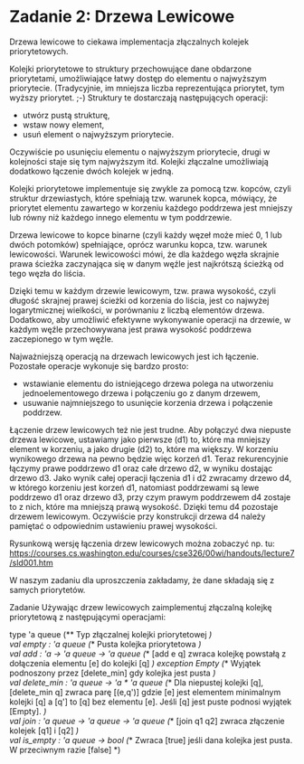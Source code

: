 # Zadanie 2: Drzewa Lewicowe
Drzewa lewicowe to ciekawa implementacja złączalnych kolejek priorytetowych.

Kolejki priorytetowe to struktury przechowujące dane obdarzone priorytetami, umożliwiające łatwy dostęp do elementu o najwyższym priorytecie. (Tradycyjnie, im mniejsza liczba reprezentująca priorytet, tym wyższy priorytet. ;-) Struktury te dostarczają następujących operacji:

* utwórz pustą strukturę, <br />
* wstaw nowy element, <br />
* usuń element o najwyższym priorytecie. 

Oczywiście po usunięciu elementu o najwyższym priorytecie, drugi w kolejności staje się tym najwyższym itd. Kolejki złączalne umożliwiają dodatkowo łączenie dwóch kolejek w jedną.

Kolejki priorytetowe implementuje się zwykle za pomocą tzw. kopców, czyli struktur drzewiastych, które spełniają tzw. warunek kopca, mówiący, że priorytet elementu zawartego w korzeniu każdego poddrzewa jest mniejszy lub równy niż każdego innego elementu w tym poddrzewie.

Drzewa lewicowe to kopce binarne (czyli każdy węzeł może mieć 0, 1 lub dwóch potomków) spełniające, oprócz warunku kopca, tzw. warunek lewicowości. Warunek lewicowości mówi, że dla każdego węzła skrajnie prawa ścieżka zaczynająca się w danym węźle jest najkrótszą ścieżką od tego węzła do liścia.

Dzięki temu w każdym drzewie lewicowym, tzw. prawa wysokość, czyli długość skrajnej prawej ścieżki od korzenia do liścia, jest co najwyżej logarytmicznej wielkości, w porównaniu z liczbą elementów drzewa. Dodatkowo, aby umożliwić efektywne wykonywanie operacji na drzewie, w każdym węźle przechowywana jest prawa wysokość poddrzewa zaczepionego w tym węźle.

Najważniejszą operacją na drzewach lewicowych jest ich łączenie. Pozostałe operacje wykonuje się bardzo prosto:

* wstawianie elementu do istniejącego drzewa polega na utworzeniu jednoelementowego drzewa i połączeniu go z danym drzewem,
* usuwanie najmniejszego to usunięcie korzenia drzewa i połączenie poddrzew.

Łączenie drzew lewicowych też nie jest trudne. Aby połączyć dwa niepuste drzewa lewicowe, ustawiamy jako pierwsze (d1) to, które ma mniejszy element w korzeniu, a jako drugie (d2) to, które ma większy. W korzeniu wynikowego drzewa na pewno będzie więc korzeń d1. Teraz rekurencyjnie łączymy prawe poddrzewo d1 oraz całe drzewo d2, w wyniku dostając drzewo d3. Jako wynik całej operacji łączenia d1 i d2 zwracamy drzewo d4, w którego korzeniu jest korzeń d1, natomiast poddrzewami są lewe poddrzewo d1 oraz drzewo d3, przy czym prawym poddrzewem d4 zostaje to z nich, które ma mniejszą prawą wysokość. Dzięki temu d4 pozostaje drzewem lewicowym. Oczywiście przy konstrukcji drzewa d4 należy pamiętać o odpowiednim ustawieniu prawej wysokości.

Rysunkową wersję łączenia drzew lewicowych można zobaczyć np. tu:
https://courses.cs.washington.edu/courses/cse326/00wi/handouts/lecture7/sld001.htm

W naszym zadaniu dla uproszczenia zakładamy, że dane składają się z samych priorytetów.

Zadanie
Używając drzew lewicowych zaimplementuj złączalną kolejkę priorytetową z następującymi operacjami:

type 'a queue (** Typ złączalnej kolejki priorytetowej *) <br /> 
val empty : 'a queue (** Pusta kolejka priorytetowa *) <br />
val add : 'a -> 'a queue -> 'a queue (** [add e q] zwraca kolejkę powstałą z dołączenia elementu [e] do kolejki [q] *) 
exception Empty (** Wyjątek podnoszony przez [delete_min] gdy kolejka jest pusta *) <br /> 
val delete_min : 'a queue -> 'a * 'a queue (** Dla niepustej kolejki [q], [delete_min q] zwraca parę [(e,q')] 
gdzie [e] jest elementem minimalnym kolejki [q] a [q'] to [q] bez elementu [e].
Jeśli [q] jest puste podnosi wyjątek [Empty]. *) <br />
val join : 'a queue -> 'a queue -> 'a queue (** [join q1 q2] zwraca złączenie kolejek [q1] i [q2] *) <br />
val is_empty : 'a queue -> bool (** Zwraca [true] jeśli dana kolejka jest pusta. W przeciwnym razie [false] *) 

